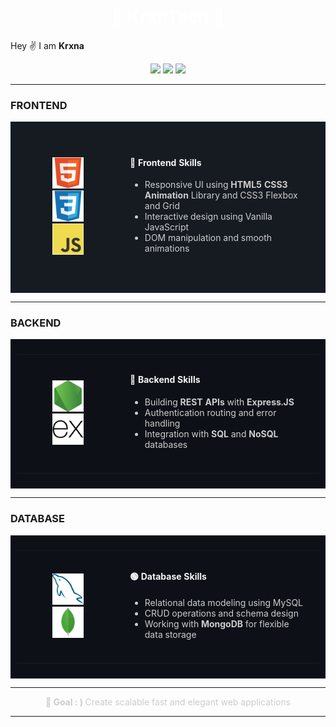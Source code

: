 <h1 align="center" style="color:#fff;">🖤 KrxnTech 🤍</h1>

<p>Hey ✌️ I am <b>Krxna</b></p>
<p align="center">
    <img src="https://img.shields.io/badge/Frontend-⚡-ff0099?style=for-the-badge&logoColor=white" />
    <img src="https://img.shields.io/badge/Backend-🧠-00ffaa?style=for-the-badge&logoColor=white" />
    <img src="https://img.shields.io/badge/Database-💾-00bfff?style=for-the-badge&logoColor=white" />
</p>
 
---

### FRONTEND

<div style="padding:10px;background-color:#161b22;">

<table>
<tr>
<td width="150" align="center">
    <img src="https://raw.githubusercontent.com/devicons/devicon/master/icons/html5/html5-original.svg" width="50px" alt="HTML5"/><br>
    <img src="https://raw.githubusercontent.com/devicons/devicon/master/icons/css3/css3-original.svg" width="50px" alt="CSS3"/><br>
    <img src="https://raw.githubusercontent.com/devicons/devicon/master/icons/javascript/javascript-original.svg" width="50px" alt="JavaScript"/>
</td>
<td>
    <div style="padding:10px;margin-bottom:10px;">
        <h4 style="color:#f5f5f5;">🩷 Frontend Skills</h4>
        <ul style="color:#ccc;">
            <li>Responsive UI using <b>HTML5</b> <b>CSS3</b> <b>Animation</b> Library and CSS3 Flexbox and Grid</li>
            <li>Interactive design using Vanilla <b></b>JavaScript</li>
            <li>DOM manipulation and smooth animations</li>
        </ul>
    </div>
</td>
</tr>
</table>

</div>

---

### BACKEND

<div style="padding:10px;background-color:#0d1117;">

<table>
<tr>
<td width="150" align="center">
    <img src="https://raw.githubusercontent.com/devicons/devicon/master/icons/nodejs/nodejs-original.svg" width="50px" alt="Node.js"/><br>
    <img src="https://raw.githubusercontent.com/devicons/devicon/master/icons/express/express-original.svg" width="50px" alt="Express"/>
</td>
<td>
    <div style="padding:10px;margin-bottom:10px;">
        <h4 style="color:#f5f5f5;">🔴 Backend Skills</h4>
        <ul style="color:#ccc;">
            <li>Building <b>REST APIs</b> with <b>Express.JS</b></li>
            <li>Authentication routing and error handling</li>
            <li>Integration with <b>SQL</b> and <b>NoSQL</b> databases</li>
        </ul>
    </div>
</td>
</tr>
</table>

</div>

---

### DATABASE

<div style="padding:10px;background-color:#0d1117;">

<table>
<tr>
<td width="150" align="center">
    <img src="https://raw.githubusercontent.com/devicons/devicon/master/icons/mysql/mysql-original.svg" width="50px" alt="MySQL"/><br>
    <img src="https://raw.githubusercontent.com/devicons/devicon/master/icons/mongodb/mongodb-original.svg" width="50px" alt="MongoDB"/>
</td>
<td>
    <div style="padding:10px;margin-bottom:10px;">
        <h4 style="color:#f5f5f5;">🟢 Database Skills</h4>
        <ul style="color:#ccc;">
            <li>Relational data modeling using MySQL</li>
            <li>CRUD operations and schema design</li>
            <li>Working with <b>MongoDB</b> for flexible data storage</li>
        </ul>
    </div>
</td>
</tr>
</table>

</div>

---

<p align="center" style="color:#ccc;">
    <b>🎯 Goal : )  </b> Create scalable fast and elegant web applications
</p>

---



